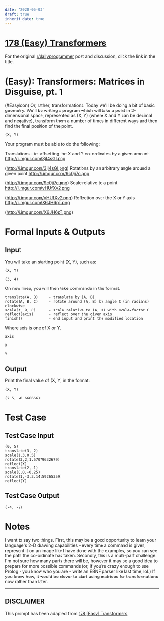 ```yaml
---
date: '2020-05-03'
draft: true
inherit_date: true
---
```


# [178 (Easy) Transformers](https://www.reddit.com/r/dailyprogrammer/comments/2f6a7b/9012014_challenge_178_easy_transformers_matrices/)

For the original [r/dailyprogrammer](https://www.reddit.com/r/dailyprogrammer/) post and discussion, click the link in the title.

#  (Easy): Transformers: Matrices in Disguise, pt. 1
(#EasyIcon)
Or, rather, transformations. Today we'll be doing a bit of basic geometry. We'll be writing a program which will take a point in 2-dimensional space, represented as (X, Y) (where X and Y can be decimal and negative), transform them a number of times in different ways and then find the final position of the point.


```
(X, Y)
```
Your program must be able to do the following:

Translations - ie. offsetting the X and Y co-ordinates by a given amount http://i.imgur.com/3jI4sGI.png

(http://i.imgur.com/3jI4sGI.png)
Rotations by an arbitrary angle around a given point http://i.imgur.com/9c0ji7c.png

(http://i.imgur.com/9c0ji7c.png)
Scale relative to a point http://i.imgur.com/vHUfXv2.png

(http://i.imgur.com/vHUfXv2.png)
Reflection over the X or Y axis http://i.imgur.com/X6JH6pT.png

(http://i.imgur.com/X6JH6pT.png)
# Formal Inputs & Outputs
## Input
You will take an starting point (X, Y), such as:


```
(X, Y)
```

```
(3, 4)
```
On new lines, you will then take commands in the format:


```
translate(A, B)     - translate by (A, B)
rotate(A, B, C)     - rotate around (A, B) by angle C (in radians) clockwise
scale(A, B, C)      - scale relative to (A, B) with scale-factor C
reflect(axis)       - reflect over the given axis
finish()            - end input and print the modified location
```
Where axis is one of X or Y.


```
axis
```

```
X
```

```
Y
```
## Output
Print the final value of (X, Y) in the format:


```
(X, Y)
```

```
(2.5, -0.666666)
```
# Test Case
## Test Case Input

```
(0, 5)
translate(3, 2)
scale(1,3,0.5)
rotate(3,2,1.57079632679)
reflect(X) 
translate(2,-1)
scale(0,0,-0.25)
rotate(1,-3,3.14159265359)
reflect(Y)
```
## Test Case Output

```
(-4, -7)
```
# Notes
I want to say two things. First, this may be a good opportunity to learn your language's 2-D drawing capabilities - every time a command is given, represent it on an image like I have done with the examples, so you can see the path the co-ordinate has taken. Secondly, this is a multi-part challenge. I'm not sure how many parts there will be, however it may be a good idea to prepare for more possible commands (or, if you're crazy enough to use Prolog - you know who you are - write an EBNF parser like last time, lol.) If you know how, it would be clever to start using matrices for transformations now rather than later.


----
## **DISCLAIMER**
This prompt has been adapted from [178 [Easy] Transformers](https://www.reddit.com/r/dailyprogrammer/comments/2f6a7b/9012014_challenge_178_easy_transformers_matrices/
)
